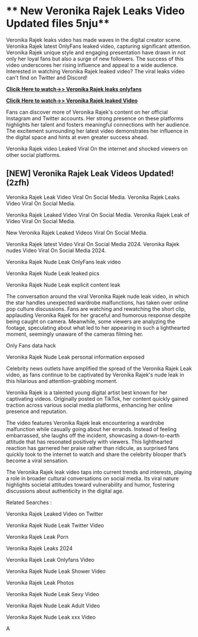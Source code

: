 
# ** New Veronika Rajek Leaks Video Updated files 5nju** #

  Veronika Rajek leaks video has made waves in the digital creator scene.  Veronika Rajek latest OnlyFans leaked video, capturing significant attention.  Veronika Rajek unique style and engaging presentation have drawn in not only her loyal fans but also a surge of new followers. The success of this video underscores her rising influence and appeal to a wide audience. Interested in watching Veronika Rajek leaked video? The viral leaks video can't find on Twitter and Discord!

**[Clicik Here to watch->>  Veronika Rajek leaks onlyfans ](http://xflirt.top)**

**[Clicik Here to watch->>  Veronika Rajek leaked Video](http://xflirt.top)**

Fans can discover more of Veronika Rajek's content on her official Instagram and Twitter accounts. Her strong presence on these platforms highlights her talent and fosters meaningful connections with her audience. The excitement surrounding her latest video demonstrates her influence in the digital space and hints at even greater success ahead.

  Veronika Rajek video Leaked Viral On the internet and shocked viewers on other social platforms.

## [NEW] Veronika Rajek Leak Videos Updated!  (2zfh) ##

  Veronika Rajek Leak Video Viral On Social Media.  Veronika Rajek Leaks Video Viral On Social Media.

  Veronika Rajek Leaked Video Viral On Social Media.  Veronika Rajek Leak of Video Viral On Social Media.

New Veronika Rajek Leaked Videos Viral On Social Media.

  Veronika Rajek latest Video Viral On Social Media 2024.  Veronika Rajek nudes Video Viral On Social Media 2024.

  Veronika Rajek Nude Leak OnlyFans leak video

  Veronika Rajek Nude Leak leaked pics

  Veronika Rajek Nude Leak explicit content leak

The conversation around the viral Veronika Rajek nude leak video, in which the star handles unexpected wardrobe malfunctions, has taken over online pop culture discussions. Fans are watching and rewatching the short clip, applauding Veronika Rajek for her graceful and humorous response despite being caught on camera. Meanwhile, some viewers are analyzing the footage, speculating about what led to her appearing in such a lighthearted moment, seemingly unaware of the cameras filming her.

Only Fans data hack

  Veronika Rajek Nude Leak personal information exposed

Celebrity news outlets have amplified the spread of the Veronika Rajek Leak video, as fans continue to be captivated by Veronika Rajek's nude leak in this hilarious and attention-grabbing moment.

  Veronika Rajek is a talented young digital artist best known for her captivating videos. Originally posted on TikTok, her content quickly gained traction across various social media platforms, enhancing her online presence and reputation.

The video features Veronika Rajek leak encountering a wardrobe malfunction while casually going about her errands. Instead of feeling embarrassed, she laughs off the incident, showcasing a down-to-earth attitude that has resonated positively with viewers. This lighthearted reaction has garnered her praise rather than ridicule, as surprised fans quickly took to the internet to watch and share the celebrity blooper that’s become a viral sensation.

The Veronika Rajek leak video taps into current trends and interests, playing a role in broader cultural conversations on social media. Its viral nature highlights societal attitudes toward vulnerability and humor, fostering discussions about authenticity in the digital age.

Related Searches :

  Veronika Rajek Leaked Video on Twitter

  Veronika Rajek Nude Leak Twitter Video

  Veronika Rajek Leak Porn

  Veronika Rajek Leaks 2024

  Veronika Rajek Leak Onlyfans Video

  Veronika Rajek Nude Leak Shower Video

  Veronika Rajek Leak Photos

  Veronika Rajek Nude Leak Sexy Video

  Veronika Rajek Nude Leak Adult Video

  Veronika Rajek Nude Leak xxx Video


A